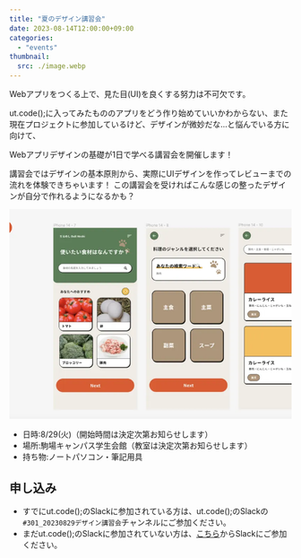 ```yaml
---
title: "夏のデザイン講習会"
date: 2023-08-14T12:00:00+09:00
categories:
  - "events"
thumbnail:
  src: ./image.webp
---
```


Webアプリをつくる上で、見た目(UI)を良くする努力は不可欠です。

ut.code();に入ってみたもののアプリをどう作り始めていいかわからない、また現在プロジェクトに参加しているけど、デザインが微妙だな…と悩んでいる方に向けて、

Webアプリデザインの基礎が1日で学べる講習会を開催します！

講習会ではデザインの基本原則から、実際にUIデザインを作ってレビューまでの流れを体験できちゃいます！
この講習会を受ければこんな感じの整ったデザインが自分で作れるようになるかも？

![デザインのイメージ](./image2.webp)

- 日時:8/29(火)（開始時間は決定次第お知らせします）
- 場所:駒場キャンパス学生会館（教室は決定次第お知らせします）
- 持ち物:ノートパソコン・筆記用具

## 申し込み

- すでにut.code();のSlackに参加されている方は、ut.code();のSlackの`#301_20230829デザイン講習会`チャンネルにご参加ください。
- まだut.code();のSlackに参加されていない方は、[こちら](https://utcode.net/join/)からSlackにご参加ください。
